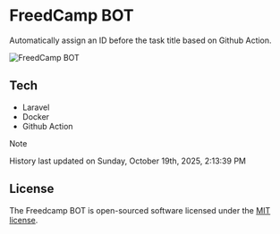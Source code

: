 # FreedCamp BOT

Automatically assign an ID before the task title based on Github Action.

![FreedCamp BOT](https://repository-images.githubusercontent.com/737932867/7d34798b-2680-471c-b089-a78a718d3d6a)

## Tech

- Laravel
- Docker
- Github Action

> [!NOTE]  
> History last updated on Sunday, October 19th, 2025, 2:13:39 PM

## License

The Freedcamp BOT is open-sourced software licensed under the [MIT license](https://opensource.org/licenses/MIT).
